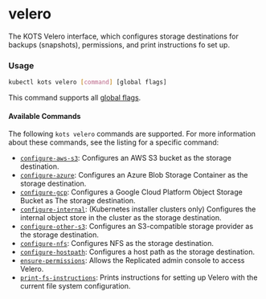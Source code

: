 # velero

The KOTS Velero interface, which configures storage destinations for backups (snapshots), permissions, and print instructions fo set up.

### Usage

```bash
kubectl kots velero [command] [global flags]
```

This command supports all [global flags](kots-cli-global-flags).

#### Available Commands

The following `kots velero` commands are supported. For more information about these commands, see the listing for a specific command:

- [`configure-aws-s3`](kots-cli-velero-configure-aws-s3): Configures an AWS S3 bucket as the storage destination.
- [`configure-azure`](kots-cli-velero-configure-azure): Configures an Azure Blob Storage Container as the storage destination.
- [`configure-gcp`](kots-cli-velero-configure-gcp): Configures a Google Cloud Platform Object Storage Bucket as The storage destination.
- [`configure-internal`](kots-cli-velero-configure-internal): (Kubernetes installer clusters only) Configures the internal object store in the cluster as the storage destination.
- [`configure-other-s3`](kots-cli-velero-configure-other-s3): Configures an S3-compatible storage provider as the storage destination.
- [`configure-nfs`](kots-cli-velero-configure-nfs): Configures NFS as the storage destination.
- [`configure-hostpath`](kots-cli-velero-configure-hostpath): Configures a host path as the storage destination.
- [`ensure-permissions`](kots-cli-velero-ensure-permissions): Allows the Replicated admin console to access Velero.
- [`print-fs-instructions`](kots-cli-velero-print-fs-instructions): Prints instructions for setting up Velero with the current file system configuration.
